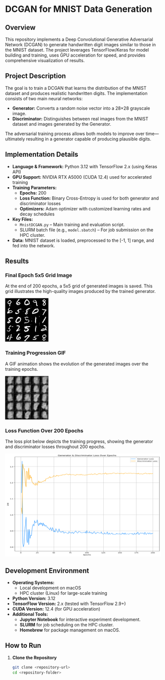 # DCGAN for MNIST Data Generation

## Overview
This repository implements a Deep Convolutional Generative Adversarial Network (DCGAN) to generate handwritten digit images similar to those in the MNIST dataset. The project leverages TensorFlow/Keras for model building and training, uses GPU acceleration for speed, and provides comprehensive visualization of results.

## Project Description
The goal is to train a DCGAN that learns the distribution of the MNIST dataset and produces realistic handwritten digits. The implementation consists of two main neural networks:
- **Generator:** Converts a random noise vector into a 28×28 grayscale image.
- **Discriminator:** Distinguishes between real images from the MNIST dataset and images generated by the Generator.

The adversarial training process allows both models to improve over time—ultimately resulting in a generator capable of producing plausible digits.

## Implementation Details
- **Language & Framework:** Python 3.12 with TensorFlow 2.x (using Keras API)
- **GPU Support:** NVIDIA RTX A5000 (CUDA 12.4) used for accelerated training
- **Training Parameters:**
  - **Epochs:** 200
  - **Loss Function:** Binary Cross-Entropy is used for both generator and discriminator losses
  - **Optimizers:** Adam optimizer with customized learning rates and decay schedules
- **Key Files:**
  - `MnistDCGAN.py` – Main training and evaluation script.
  - SLURM batch file (e.g., `model.sbatch`) – For job submission on the HPC cluster.
- **Data:** MNIST dataset is loaded, preprocessed to the [-1, 1] range, and fed into the network.

## Results
### Final Epoch 5x5 Grid Image
At the end of 200 epochs, a 5x5 grid of generated images is saved. This grid illustrates the high-quality images produced by the trained generator.
  
![Final Epoch Grid](./epoch_0200_20250409_171730.png)

### Training Progression GIF
A GIF animation shows the evolution of the generated images over the training epochs.
  
![Training Progression](./training_grid_20250409_171730.gif)

### Loss Function Over 200 Epochs
The loss plot below depicts the training progress, showing the generator and discriminator losses throughout 200 epochs.
  
![Loss Plot](./loss_plot_20250409_171730%20(2).png)

## Development Environment
- **Operating Systems:**
  - Local development on macOS
  - HPC cluster (Linux) for large-scale training
- **Python Version:** 3.12
- **TensorFlow Version:** 2.x (tested with TensorFlow 2.9+)
- **CUDA Version:** 12.4 (for GPU acceleration)
- **Additional Tools:**
  - **Jupyter Notebook** for interactive experiment development.
  - **SLURM** for job scheduling on the HPC cluster.
  - **Homebrew** for package management on macOS.

## How to Run
1. **Clone the Repository**
   ```bash
   git clone <repository-url>
   cd <repository-folder>